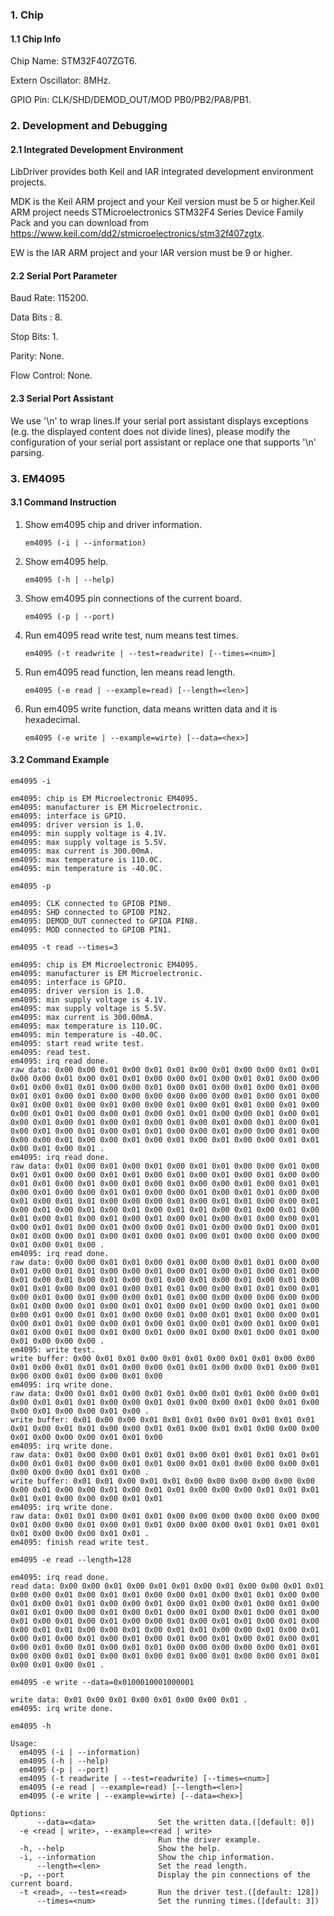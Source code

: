 ### 1. Chip

#### 1.1 Chip Info

Chip Name: STM32F407ZGT6.

Extern Oscillator: 8MHz.

GPIO Pin: CLK/SHD/DEMOD_OUT/MOD PB0/PB2/PA8/PB1.

### 2. Development and Debugging

#### 2.1 Integrated Development Environment

LibDriver provides both Keil and IAR integrated development environment projects.

MDK is the Keil ARM project and your Keil version must be 5 or higher.Keil ARM project needs STMicroelectronics STM32F4 Series Device Family Pack and you can download from https://www.keil.com/dd2/stmicroelectronics/stm32f407zgtx.

EW is the IAR ARM project and your IAR version must be 9 or higher.

#### 2.2 Serial Port Parameter

Baud Rate: 115200.

Data Bits : 8.

Stop Bits: 1.

Parity: None.

Flow Control: None.

#### 2.3 Serial Port Assistant

We use '\n' to wrap lines.If your serial port assistant displays exceptions (e.g. the displayed content does not divide lines), please modify the configuration of your serial port assistant or replace one that supports '\n' parsing.

### 3. EM4095

#### 3.1 Command Instruction

1. Show em4095 chip and driver information.

    ```shell
    em4095 (-i | --information)  
    ```

2. Show em4095 help.

    ```shell
    em4095 (-h | --help)        
    ```

3. Show em4095 pin connections of the current board.

    ```shell
    em4095 (-p | --port)              
    ```

4. Run em4095 read write test, num means test times.

    ```shell
    em4095 (-t readwrite | --test=readwrite) [--times=<num>]
    ```

5. Run em4095 read function, len means read length.

    ```shell
    em4095 (-e read | --example=read) [--length=<len>]
    ```

6. Run em4095 write function, data means written data and it is hexadecimal.

    ```shell
    em4095 (-e write | --example=wirte) [--data=<hex>]
    ```

#### 3.2 Command Example

```shell
em4095 -i

em4095: chip is EM Microelectronic EM4095.
em4095: manufacturer is EM Microelectronic.
em4095: interface is GPIO.
em4095: driver version is 1.0.
em4095: min supply voltage is 4.1V.
em4095: max supply voltage is 5.5V.
em4095: max current is 300.00mA.
em4095: max temperature is 110.0C.
em4095: min temperature is -40.0C.
```

```shell
em4095 -p

em4095: CLK connected to GPIOB PIN0.
em4095: SHD connected to GPIOB PIN2.
em4095: DEMOD_OUT connected to GPIOA PIN8.
em4095: MOD connected to GPIOB PIN1.
```

```shell
em4095 -t read --times=3

em4095: chip is EM Microelectronic EM4095.
em4095: manufacturer is EM Microelectronic.
em4095: interface is GPIO.
em4095: driver version is 1.0.
em4095: min supply voltage is 4.1V.
em4095: max supply voltage is 5.5V.
em4095: max current is 300.00mA.
em4095: max temperature is 110.0C.
em4095: min temperature is -40.0C.
em4095: start read write test.
em4095: read test.
em4095: irq read done.
raw data: 0x00 0x00 0x01 0x00 0x01 0x01 0x00 0x01 0x00 0x00 0x01 0x01 0x00 0x00 0x01 0x00 0x01 0x01 0x00 0x00 0x01 0x00 0x01 0x01 0x00 0x00 0x01 0x00 0x01 0x01 0x00 0x00 0x01 0x00 0x01 0x00 0x01 0x00 0x01 0x00 0x01 0x01 0x00 0x01 0x00 0x00 0x00 0x00 0x00 0x00 0x01 0x00 0x01 0x00 0x01 0x00 0x01 0x00 0x01 0x00 0x00 0x01 0x00 0x01 0x01 0x00 0x01 0x00 0x00 0x01 0x01 0x00 0x00 0x01 0x00 0x01 0x01 0x00 0x00 0x01 0x00 0x01 0x00 0x01 0x00 0x01 0x00 0x01 0x00 0x01 0x00 0x01 0x00 0x01 0x00 0x01 0x00 0x01 0x00 0x01 0x00 0x01 0x01 0x00 0x00 0x01 0x00 0x00 0x01 0x00 0x00 0x00 0x01 0x00 0x00 0x01 0x00 0x01 0x00 0x01 0x00 0x00 0x01 0x01 0x00 0x01 0x00 0x01 .
em4095: irq read done.
raw data: 0x01 0x00 0x01 0x00 0x01 0x00 0x01 0x01 0x00 0x00 0x01 0x00 0x01 0x01 0x00 0x00 0x01 0x01 0x00 0x01 0x00 0x01 0x00 0x01 0x00 0x00 0x01 0x01 0x00 0x01 0x00 0x01 0x00 0x01 0x00 0x00 0x01 0x00 0x01 0x01 0x00 0x01 0x00 0x00 0x01 0x01 0x00 0x00 0x01 0x00 0x01 0x01 0x00 0x00 0x01 0x00 0x01 0x01 0x00 0x00 0x00 0x01 0x00 0x01 0x01 0x00 0x00 0x01 0x00 0x01 0x00 0x01 0x00 0x01 0x00 0x01 0x01 0x00 0x01 0x00 0x01 0x00 0x01 0x00 0x01 0x00 0x01 0x00 0x01 0x00 0x01 0x00 0x01 0x00 0x00 0x01 0x00 0x01 0x01 0x00 0x01 0x00 0x00 0x01 0x01 0x00 0x00 0x01 0x00 0x01 0x01 0x00 0x00 0x01 0x00 0x01 0x00 0x01 0x00 0x01 0x00 0x00 0x00 0x00 0x01 0x00 0x01 0x00 .
em4095: irq read done.
raw data: 0x00 0x00 0x01 0x01 0x00 0x01 0x00 0x00 0x01 0x01 0x00 0x00 0x01 0x00 0x01 0x01 0x00 0x00 0x01 0x00 0x01 0x00 0x01 0x00 0x01 0x00 0x01 0x00 0x01 0x00 0x01 0x00 0x01 0x00 0x01 0x00 0x01 0x00 0x01 0x00 0x01 0x01 0x00 0x00 0x01 0x00 0x01 0x01 0x00 0x00 0x01 0x01 0x00 0x01 0x00 0x01 0x00 0x01 0x00 0x00 0x01 0x01 0x00 0x00 0x00 0x00 0x00 0x00 0x01 0x00 0x00 0x01 0x00 0x01 0x01 0x00 0x01 0x00 0x00 0x01 0x01 0x00 0x00 0x01 0x00 0x01 0x01 0x00 0x00 0x01 0x00 0x01 0x01 0x00 0x00 0x01 0x00 0x01 0x01 0x00 0x00 0x01 0x00 0x01 0x00 0x01 0x00 0x01 0x00 0x01 0x01 0x00 0x01 0x00 0x01 0x00 0x01 0x00 0x01 0x00 0x01 0x00 0x01 0x00 0x01 0x00 0x00 0x00 .
em4095: write test.
write buffer: 0x00 0x01 0x01 0x00 0x01 0x01 0x00 0x01 0x01 0x00 0x00 0x01 0x00 0x01 0x01 0x01 0x00 0x00 0x01 0x01 0x00 0x00 0x01 0x00 0x01 0x00 0x00 0x01 0x00 0x00 0x01 0x00 
em4095: irq write done.
raw data: 0x00 0x01 0x01 0x00 0x01 0x01 0x00 0x01 0x01 0x00 0x00 0x01 0x00 0x01 0x01 0x01 0x00 0x00 0x01 0x01 0x00 0x00 0x01 0x00 0x01 0x00 0x00 0x01 0x00 0x00 0x01 0x00 .
write buffer: 0x01 0x00 0x00 0x01 0x01 0x01 0x00 0x01 0x01 0x01 0x01 0x01 0x00 0x01 0x01 0x00 0x00 0x01 0x01 0x00 0x01 0x01 0x00 0x00 0x00 0x01 0x00 0x00 0x00 0x01 0x01 0x00 
em4095: irq write done.
raw data: 0x01 0x00 0x00 0x01 0x01 0x01 0x00 0x01 0x01 0x01 0x01 0x01 0x00 0x01 0x01 0x00 0x00 0x01 0x01 0x00 0x01 0x01 0x00 0x00 0x00 0x01 0x00 0x00 0x00 0x01 0x01 0x00 .
write buffer: 0x01 0x01 0x00 0x01 0x01 0x00 0x00 0x00 0x00 0x00 0x00 0x00 0x01 0x00 0x00 0x01 0x00 0x01 0x01 0x00 0x00 0x00 0x01 0x01 0x01 0x01 0x01 0x00 0x00 0x00 0x01 0x01 
em4095: irq write done.
raw data: 0x01 0x01 0x00 0x01 0x01 0x00 0x00 0x00 0x00 0x00 0x00 0x00 0x01 0x00 0x00 0x01 0x00 0x01 0x01 0x00 0x00 0x00 0x01 0x01 0x01 0x01 0x01 0x00 0x00 0x00 0x01 0x01 .
em4095: finish read write test.
```

```shell
em4095 -e read --length=128

em4095: irq read done.
read data: 0x00 0x00 0x01 0x00 0x01 0x01 0x00 0x01 0x00 0x00 0x01 0x01 0x00 0x00 0x01 0x00 0x01 0x01 0x00 0x00 0x01 0x00 0x01 0x01 0x00 0x00 0x01 0x00 0x01 0x01 0x00 0x00 0x01 0x00 0x01 0x00 0x01 0x00 0x01 0x00 0x01 0x01 0x00 0x00 0x01 0x00 0x01 0x00 0x01 0x00 0x01 0x00 0x01 0x00 0x01 0x00 0x01 0x00 0x01 0x00 0x00 0x01 0x00 0x01 0x01 0x00 0x01 0x00 0x00 0x01 0x01 0x00 0x00 0x01 0x00 0x01 0x01 0x00 0x00 0x01 0x00 0x01 0x00 0x01 0x00 0x01 0x00 0x01 0x00 0x01 0x00 0x01 0x00 0x01 0x00 0x01 0x00 0x01 0x00 0x01 0x00 0x01 0x01 0x00 0x00 0x00 0x00 0x00 0x01 0x01 0x00 0x00 0x01 0x01 0x00 0x01 0x00 0x01 0x00 0x01 0x00 0x00 0x01 0x01 0x00 0x01 0x00 0x01 .
```

```shell
em4095 -e write --data=0x0100010001000001

write data: 0x01 0x00 0x01 0x00 0x01 0x00 0x00 0x01 .
em4095: irq write done.
```

```shell
em4095 -h

Usage:
  em4095 (-i | --information)
  em4095 (-h | --help)
  em4095 (-p | --port)
  em4095 (-t readwrite | --test=readwrite) [--times=<num>]
  em4095 (-e read | --example=read) [--length=<len>]
  em4095 (-e write | --example=wirte) [--data=<hex>]

Options:
      --data=<data>              Set the written data.([default: 0])
  -e <read | write>, --example=<read | write>
                                 Run the driver example.
  -h, --help                     Show the help.
  -i, --information              Show the chip information.
      --length=<len>             Set the read length.
  -p, --port                     Display the pin connections of the current board.
  -t <read>, --test=<read>       Run the driver test.([default: 128])
      --times=<num>              Set the running times.([default: 3])
```
